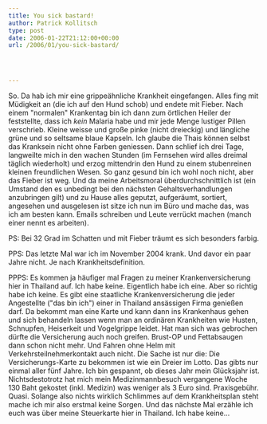 ```yaml
---
title: You sick bastard!
author: Patrick Kollitsch
type: post
date: 2006-01-22T21:12:00+00:00
url: /2006/01/you-sick-bastard/




---
```

So. Da hab ich mir eine grippeähnliche Krankheit eingefangen. Alles fing mit Müdigkeit an (die ich auf den Hund schob) und endete mit Fieber. Nach einem "normalen" Krankentag bin ich dann zum örtlichen Heiler der feststellte, dass ich _kein_ Malaria habe und mir jede Menge lustiger Pillen verschrieb. Kleine weisse und große pinke (nicht dreieckig) und längliche grüne und so seltsame blaue Kapseln. Ich glaube die Thais können selbst das Kranksein nicht ohne Farben geniessen. Dann schlief ich drei Tage, langweilte mich in den wachen Stunden (im Fernsehen wird alles dreimal täglich wiederholt) und erzog mittendrin den Hund zu einem stubenreinen kleinen freundlichen Wesen. So ganz gesund bin ich wohl noch nicht, aber das Fieber ist weg. Und da meine Arbeitsmoral überdurchschnittlich ist (ein Umstand den es unbedingt bei den nächsten Gehaltsverhandlungen anzubringen gilt) und zu Hause alles geputzt, aufgeräumt, sortiert, angesehen und ausgelesen ist sitze ich nun im Büro und mache das, was ich am besten kann. Emails schreiben und Leute verrückt machen (manch einer nennt es arbeiten).

PS: Bei 32 Grad im Schatten und mit Fieber träumt es sich besonders farbig.

PPS: Das letzte Mal war ich im November 2004 krank. Und davor ein paar Jahre nicht. Je nach Krankheitsdefinition. 

PPPS: Es kommen ja häufiger mal Fragen zu meiner Krankenversicherung hier in Thailand auf. Ich habe keine. Eigentlich habe ich eine. Aber so richtig habe ich keine. Es gibt eine staatliche Krankenversicherung die jeder Angestellte ("das bin ich") einer in Thailand ansässigen Firma genießen darf. Da bekommt man eine Karte und kann dann ins Krankenhaus gehen und sich behandeln lassen wenn man an ordinären Krankheiten wie Husten, Schnupfen, Heiserkeit und Vogelgrippe leidet. Hat man sich was gebrochen dürfte die Versicherung auch noch greifen. Brust-OP und Fettabsaugen dann schon nicht mehr. Und Fahren ohne Helm mit Verkehrsteilnehmerkontakt auch nicht. Die Sache ist nur die: Die Versicherungs-Karte zu bekommen ist wie ein Dreier im Lotto. Das gibts nur einmal aller fünf Jahre. Ich bin gespannt, ob dieses Jahr mein Glücksjahr ist. Nichtsdestotrotz hat mich mein Medizinmannbesuch vergangene Woche 130 Baht gekostet (inkl. Medizin) was weniger als 3 Euro sind. Praxisgebühr. Quasi. Solange also nichts wirklich Schlimmes auf dem Krankheitsplan steht mache ich mir also erstmal keine Sorgen. Und das nächste Mal erzähle ich euch was über meine Steuerkarte hier in Thailand. Ich habe keine...
